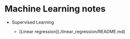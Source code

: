 # Machine Learning notes

<ul>
<li>Supervised Learning</li>
<ul>
<li>[Linear regression](./linear_regression/README.md)</li>
</ul> 
</ul> 
